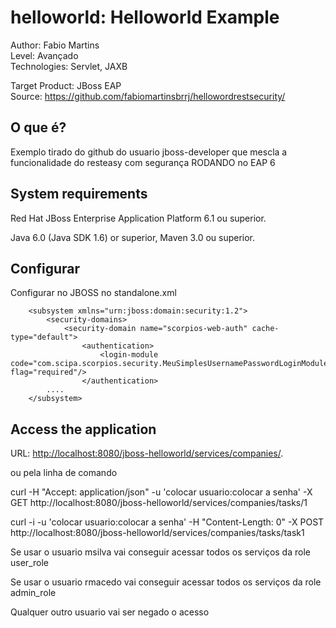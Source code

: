 helloworld: Helloworld Example
===============================
Author: Fabio Martins  
Level: Avançado  
Technologies: Servlet, JAXB  
  
Target Product: JBoss EAP  
Source: <https://github.com/fabiomartinsbrrj/hellowordrestsecurity/>  

O que é?
-----------

Exemplo tirado do github do usuario jboss-developer que mescla a funcionalidade do resteasy com segurança RODANDO no EAP 6


System requirements
-------------------
Red Hat JBoss Enterprise Application Platform 6.1 ou superior. 

Java 6.0 (Java SDK 1.6) or superior, Maven 3.0 ou superior.
 
Configurar
-------------------
Configurar no JBOSS no standalone.xml 

        <subsystem xmlns="urn:jboss:domain:security:1.2">
            <security-domains>
                <security-domain name="scorpios-web-auth" cache-type="default">
                    <authentication>
                        <login-module code="com.scipa.scorpios.security.MeuSimplesUsernamePasswordLoginModule" flag="required"/>
                    </authentication>
			....
        </subsystem>
        
Access the application 
---------------------
URL: <http://localhost:8080/jboss-helloworld/services/companies/>. 

ou pela linha de comando

 curl -H "Accept: application/json" -u 'colocar usuario:colocar a senha' -X GET http://localhost:8080/jboss-helloworld/services/companies/tasks/1

 curl -i -u 'colocar usuario:colocar a senha' -H "Content-Length: 0" -X POST http://localhost:8080/jboss-helloworld/services/companies/tasks/task1
  
Se usar o usuario msilva vai conseguir acessar todos os serviços da role user_role

Se usar o usuario rmacedo vai conseguir acessar todos os serviços da role admin_role

Qualquer outro usuario vai ser negado o acesso


